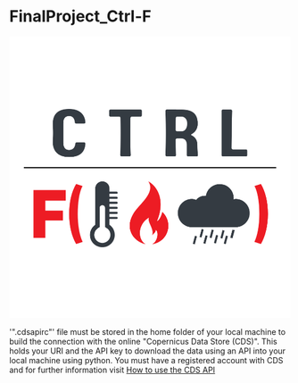 # FinalProject_Ctrl-F

![Alt Text](ctrl+f.png)

'".cdsapirc"' file must be stored in the home folder of your local machine to build the connection with the online "Copernicus Data Store (CDS)". This holds your URI and the API key to download the data using an API into your local machine using python. You must have a registered account with CDS and for further information visit [How to use the CDS API]([https://github.com/your-username](https://cds.climate.copernicus.eu/api-how-to)https://cds.climate.copernicus.eu/api-how-to)


